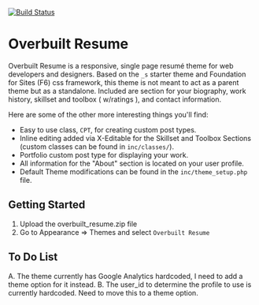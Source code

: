 [![Build Status](https://travis-ci.org/Automattic/_s.svg?branch=master)](https://travis-ci.org/Automattic/_s)

Overbuilt Resume
===

Overbuilt Resume is a responsive, single page resumé theme for web developers and designers. Based on the `_s` starter theme and Foundation for Sites (F6) css framework, this theme is not meant to act as a parent theme but as a standalone. Included are section for your biography, work history, skillset and toolbox ( w/ratings ), and contact information.

Here are some of the other more interesting things you'll find:

* Easy to use class, `CPT`, for creating custom post types.
* Inline editing added via X-Editable for the Skillset and Toolbox Sections (custom classes can be found in `inc/classes/`).
* Portfolio custom post type for displaying your work.
* All information for the "About" section is located on your user profile.
* Default Theme modifications can be found in the `inc/theme_setup.php` file.

Getting Started
---------------

1. Upload the overbuilt_resume.zip file
2. Go to Appearance => Themes and select `Overbuilt Resume`



To Do List
---------------

A. The theme currently has Google Analytics hardcoded, I need to add a theme option for it instead.
B. The user_id to determine the profile to use is currently hardcoded. Need to move this to a theme option.
